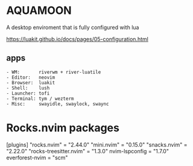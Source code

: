 # AQUAMOON
A desktop enviroment that is fully configured with lua

https://luakit.github.io/docs/pages/05-configuration.html

## apps
    - WM:       riverwm + river-luatile
    - Editor:   neovim
    - Browser:  luakit
    - Shell:    lush
    - Launcher: tofi
    - Terminal: tym / wezterm
    - Misc:     swayidle, swaylock, swaync

# Rocks.nvim packages
[plugins]
"rocks.nvim" = "2.44.0"
"mini.nvim" = "0.15.0"
"snacks.nvim" = "2.22.0"
"rocks-treesitter.nvim" = "1.3.0"
nvim-lspconfig = "1.7.0"
everforest-nvim = "scm"
